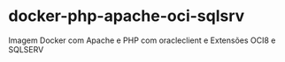 # docker-php-apache-oci-sqlsrv
Imagem Docker com Apache e PHP com oracleclient e Extensões OCI8 e SQLSERV
